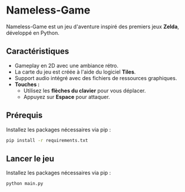 # Nameless-Game

Nameless-Game est un jeu d'aventure inspiré des premiers jeux **Zelda**, développé en Python.

## Caractéristiques

- Gameplay en 2D avec une ambiance rétro.
- La carte du jeu est créée à l'aide du logiciel **Tiles**.
- Support audio intégré avec des fichiers de ressources graphiques.
- **Touches :**
  - Utilisez les **flèches du clavier** pour vous déplacer.
  - Appuyez sur **Espace** pour attaquer.

## Prérequis

Installez les packages nécessaires via pip :
```bash
pip install -r requirements.txt
```

## Lancer le jeu

Installez les packages nécessaires via pip :
```bash
python main.py
```
